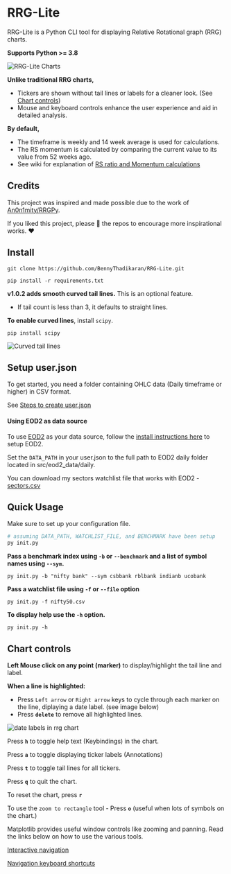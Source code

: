# RRG-Lite

RRG-Lite is a Python CLI tool for displaying Relative Rotational graph (RRG) charts.

**Supports Python >= 3.8**

![RRG-Lite Charts](https://res.cloudinary.com/doyu4uovr/image/upload/s--iD51VT-2--/f_auto/v1731069111/RRG-Lite/rrg-lite-main_ggsdbr.png)

**Unlike traditional RRG charts,**

- Tickers are shown without tail lines or labels for a cleaner look. (See [Chart controls](#chart-controls))
- Mouse and keyboard controls enhance the user experience and aid in detailed analysis.

**By default,**

- The timeframe is weekly and 14 week average is used for calculations.
- The RS momentum is calculated by comparing the current value to its value from 52 weeks ago.
- See wiki for explanation of [RS ratio and Momentum calculations](https://github.com/BennyThadikaran/RRG-Lite/wiki/RS-ratio-and-Momentum-calculations)

## Credits

This project was inspired and made possible due to the work of [An0n1mity/RRGPy](https://github.com/An0n1mity/RRGPy).

If you liked this project, please :star2: the repos to encourage more inspirational works. :heart:

## Install

`git clone https://github.com/BennyThadikaran/RRG-Lite.git`

`pip install -r requirements.txt`

**v1.0.2 adds smooth curved tail lines.** This is an optional feature.

- If tail count is less than 3, it defaults to straight lines.

**To enable curved lines**, install `scipy`.

`pip install scipy`

![Curved tail lines](https://res.cloudinary.com/doyu4uovr/image/upload/s--x4RTqGdv--/f_auto/v1731069415/RRG-Lite/rrg-lite-curved-line_pd5int.png)

## Setup user.json

To get started, you need a folder containing OHLC data (Daily timeframe or higher) in CSV format.

See [Steps to create user.json](https://github.com/BennyThadikaran/RRG-Lite/wiki/Setup#steps-to-create-the-configuration-file)

#### Using EOD2 as data source

To use [EOD2](https://github.com/BennyThadikaran/eod2) as your data source, follow the [install instructions here](https://github.com/BennyThadikaran/eod2/wiki/Installation) to setup EOD2.

Set the `DATA_PATH` in your user.json to the full path to EOD2 daily folder located in src/eod2_data/daily.

You can download my sectors watchlist file that works with EOD2 - [sectors.csv](https://res.cloudinary.com/doyu4uovr/raw/upload/v1730526283/RRG-Lite/sectors_vwqau3.csv)

## Quick Usage

Make sure to set up your configuration file.

```bash
# assuming DATA_PATH, WATCHLIST_FILE, and BENCHMARK have been setup
py init.py
```

**Pass a benchmark index using `-b` or `--benchmark` and a list of symbol names using `--sym`.**

`py init.py -b "nifty bank" --sym csbbank rblbank indianb ucobank`

**Pass a watchlist file using `-f` or `--file` option**

`py init.py -f nifty50.csv`

**To display help use the `-h` option.**

`py init.py -h`

## Chart controls

**Left Mouse click on any point (marker)** to display/highlight the tail line and label.

**When a line is highlighted:**

- Press `Left arrow` or `Right arrow` keys to cycle through each marker on the line, diplaying a date label. (see image below)
- Press **`delete`** to remove all highlighted lines.

![date labels in rrg chart](https://res.cloudinary.com/doyu4uovr/image/upload/s--YQhUxYZK--/f_auto/v1731069111/RRG-Lite/rrg-lite-date-labels_y5ba0o.png)

Press **`h`** to toggle help text (Keybindings) in the chart.

Press **`a`** to toggle displaying ticker labels (Annotations)

Press **`t`** to toggle tail lines for all tickers.

Press **`q`** to quit the chart.

To reset the chart, press **`r`**

To use the `zoom to rectangle` tool - Press **`o`** (useful when lots of symbols on the chart.)

Matplotlib provides useful window controls like zooming and panning. Read the links below on how to use the various tools.

[Interactive navigation](https://matplotlib.org/stable/users/explain/figure/interactive.html#interactive-navigation)

[Navigation keyboard shortcuts](https://matplotlib.org/stable/users/explain/figure/interactive.html#navigation-keyboard-shortcuts)
